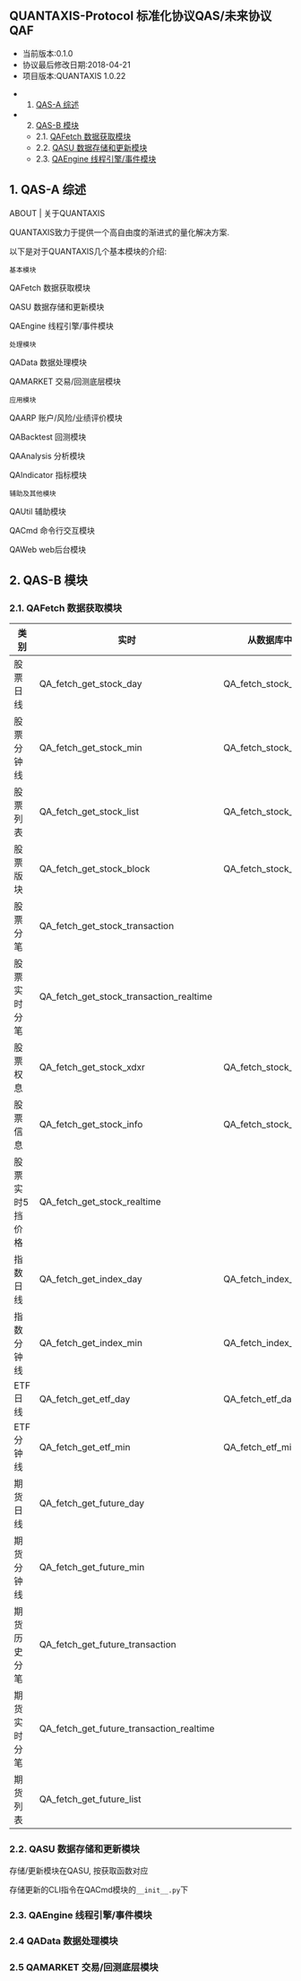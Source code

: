 QUANTAXIS-Protocol
标准化协议QAS/未来协议QAF
------------

- 当前版本:0.1.0
- 协议最后修改日期:2018-04-21
- 项目版本:QUANTAXIS 1.0.22

<!-- vscode-markdown-toc -->
* 1. [QAS-A 综述](#QAS-A)
* 2. [QAS-B 模块](#QAS-B)
	* 2.1. [QAFetch 数据获取模块](#QAFetch)
	* 2.2. [QASU 数据存储和更新模块](#QASU)
	* 2.3. [QAEngine 线程引擎/事件模块](#QAEngine)

<!-- vscode-markdown-toc-config
	numbering=true
	autoSave=true
	/vscode-markdown-toc-config -->
<!-- /vscode-markdown-toc -->

##  1. QAS-A 综述

ABOUT | 关于QUANTAXIS

QUANTAXIS致力于提供一个高自由度的渐进式的量化解决方案. 


以下是对于QUANTAXIS几个基本模块的介绍:

``` 基本模块 ```

QAFetch 数据获取模块

QASU 数据存储和更新模块

QAEngine 线程引擎/事件模块

``` 处理模块 ```

QAData 数据处理模块

QAMARKET 交易/回测底层模块

``` 应用模块 ```

QAARP 账户/风险/业绩评价模块

QABacktest 回测模块

QAAnalysis 分析模块

QAIndicator 指标模块

``` 辅助及其他模块 ```

QAUtil 辅助模块

QACmd 命令行交互模块

QAWeb web后台模块


##  2. QAS-B 模块

###  2.1. QAFetch 数据获取模块

| 类别 | 实时 | 从数据库中 | QADataStruct格式|
| --------------- | ------------------- | --------------- |  --------------- |
| 股票日线 | QA_fetch_get_stock_day | QA_fetch_stock_day | QA_fetch_stock_day_adv |
| 股票分钟线 | QA_fetch_get_stock_min | QA_fetch_stock_min | QA_fetch_stock_min_adv |
| 股票列表 | QA_fetch_get_stock_list | QA_fetch_stock_list | QA_fetch_stock_list_adv |
| 股票版块 | QA_fetch_get_stock_block | QA_fetch_stock_block | QA_fetch_stock_block_adv |
| 股票分笔 | QA_fetch_get_stock_transaction | | |
| 股票实时分笔 | QA_fetch_get_stock_transaction_realtime | | |
| 股票权息 | QA_fetch_get_stock_xdxr | QA_fetch_stock_xdxr | |
| 股票信息 | QA_fetch_get_stock_info | QA_fetch_stock_info| |
| 股票实时5挡价格 | QA_fetch_get_stock_realtime | | |
| 指数日线 | QA_fetch_get_index_day | QA_fetch_index_day | QA_fetch_index_day_adv |
| 指数分钟线 | QA_fetch_get_index_min | QA_fetch_index_min | QA_fetch_index_day_min |
| ETF日线 | QA_fetch_get_etf_day | QA_fetch_etf_day | QA_fetch_etf_day_adv |
| ETF分钟线 | QA_fetch_get_etf_min | QA_fetch_etf_min | QA_fetch_etf_min_adv |
| 期货日线 | QA_fetch_get_future_day | | |
| 期货分钟线 | QA_fetch_get_future_min | | |
| 期货历史分笔 | QA_fetch_get_future_transaction | | |
| 期货实时分笔 | QA_fetch_get_future_transaction_realtime | | |
| 期货列表 | QA_fetch_get_future_list | | |

###  2.2. QASU 数据存储和更新模块

存储/更新模块在QASU, 按获取函数对应

存储更新的CLI指令在QACmd模块的```__init__.py```下

###  2.3. QAEngine 线程引擎/事件模块


### 2.4 QAData 数据处理模块

### 2.5 QAMARKET 交易/回测底层模块